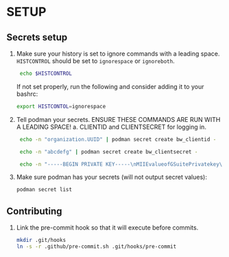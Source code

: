 # SETUP

## Secrets setup

1. Make sure your history is set to ignore commands with a leading space.
   `HISTCONTROL` should be set to `ignorespace` or `ignoreboth`.
   ```bash
    echo $HISTCONTROL
    ```
    If not set properly, run the following and consider adding it to your bashrc:
    ```bash
    export HISTCONTOL=ignorespace
    ```

2. Tell podman your secrets. ENSURE THESE COMMANDS ARE RUN WITH A LEADING SPACE!
   a. CLIENTID and CLIENTSECRET for logging in.
   ```bash
    echo -n "organization.UUID" | podman secret create bw_clientid -
   ```
   ```bash
    echo -n "abcdefg" | podman secret create bw_clientsecret -
   ```
   ```bash
    echo -n "-----BEGIN PRIVATE KEY-----\nMIIEvalueofGSuitePrivatekey\n-----END PRIVATE KEY-----\n" | podman secret create bw_key -
   ```

3. Make sure podman has your secrets (will not output secret values):
   ```bash
   podman secret list
   ```

## Contributing

1. Link the pre-commit hook so that it will execute before commits.
    ```bash
    mkdir .git/hooks
    ln -s -r .github/pre-commit.sh .git/hooks/pre-commit
    ```

<!-- markdownlint-configure-file {
  MD013: {
    code_blocks: false
  }
}
-->
